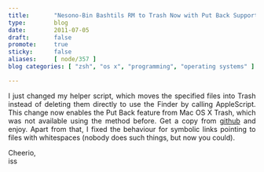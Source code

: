 ```yaml
---
title:       "Nesono-Bin Bashtils RM to Trash Now with Put Back Support"
type:        blog
date:        2011-07-05
draft:       false
promote:     true
sticky:      false
aliases:     [ node/357 ]
blog categories: [ "zsh", "os x", "programming", "operating systems" ]

---
```

<p style="text-align: justify; ">I just changed my helper script, which moves the specified files into Trash instead of deleting them directly to use the Finder by calling AppleScript. This change now enables the Put Back feature from Mac OS X Trash, which was not available using the method before. Get a copy from <a href="https://github.com/nesono/nesono-bin/blob/master/bashtils/rm2trash.darwin" target="_blank">github</a> and enjoy. Apart from that, I fixed the behaviour for symbolic links pointing to files with whitespaces (nobody does such things, but now you could).</p><p style="text-align: justify; ">Cheerio,<br>iss</p>

